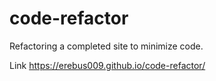 # code-refactor
Refactoring a completed site to minimize code.  


Link https://erebus009.github.io/code-refactor/
